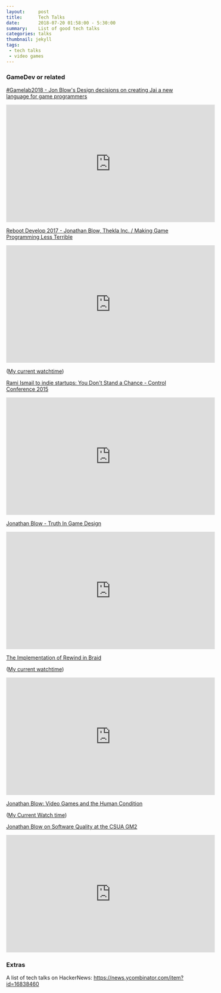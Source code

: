 ```yaml
---
layout:     post
title:      Tech Talks
date:       2018-07-20 01:58:00 - 5:30:00
summary:    List of good tech talks
categories: talks
thumbnail: jekyll
tags:
 - tech talks
 - video games
---
```



### GameDev or related

[#Gamelab2018 - Jon Blow's Design decisions on creating Jai a new language for game programmers](https://youtu.be/uZgbKrDEzAs)

<iframe width="560" height="315" src="https://www.youtube.com/embed/uZgbKrDEzAs" frameborder="0" allow="autoplay; encrypted-media" allowfullscreen></iframe>

[Reboot Develop 2017 - Jonathan Blow, Thekla Inc. / Making Game Programming Less Terrible](https://youtu.be/De0Am_QcZiQ)

<iframe width="560" height="315" src="https://www.youtube.com/embed/De0Am_QcZiQ" frameborder="0" allow="autoplay; encrypted-media" allowfullscreen></iframe>

([My current watchtime](https://youtu.be/De0Am_QcZiQ?t=2058))

[Rami Ismail to indie startups: You Don't Stand a Chance - Control Conference 2015](https://youtu.be/PZn9a9-Gyc0)

<iframe width="560" height="315" src="https://www.youtube.com/embed/PZn9a9-Gyc0" frameborder="0" allow="autoplay; encrypted-media" allowfullscreen></iframe>

[Jonathan Blow - Truth In Game Design](https://youtu.be/C5FUtrmO7gI)

<iframe width="560" height="315" src="https://www.youtube.com/embed/C5FUtrmO7gI" frameborder="0" allow="autoplay; encrypted-media" allowfullscreen></iframe>

[The Implementation of Rewind in Braid](https://youtu.be/8dinUbg2h70)

([My current watchtime](https://youtu.be/8dinUbg2h70?t=1169))

<iframe width="560" height="315" src="https://www.youtube.com/embed/8dinUbg2h70" frameborder="0" allow="autoplay; encrypted-media" allowfullscreen></iframe>

[Jonathan Blow: Video Games and the Human Condition](https://youtu.be/SqFu5O-oPmU)

([My Current Watch time](https://youtu.be/SqFu5O-oPmU?t=1007))

[Jonathan Blow on Software Quality at the CSUA GM2](https://youtu.be/k56wra39lwA)

<iframe width="560" height="315" src="https://www.youtube.com/embed/k56wra39lwA" frameborder="0" allow="autoplay; encrypted-media" allowfullscreen></iframe>

### Extras

A list of tech talks on HackerNews: https://news.ycombinator.com/item?id=16838460

